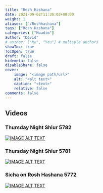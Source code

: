 ```yaml
---
title: "Rosh Hashana"
date: 2021-09-02T11:30:03+00:00
weight: 1
aliases: ["/Roshhashana"]
tags: ["Rosh Hashana"]
categories: ["Moadim"]
author: "Dovid"
# author: ["Me", "You"] # multiple authors
showToc: true
TocOpen: true
draft: false
hidemeta: false
disableShare: false
cover:
    image: "<image path/url>"
    alt: "<alt text>"
    caption: "<text>"
    relative: false
comments: false
---
```

 ## Videos
 ### Thursday Night Shiur 5782
 [![IMAGE ALT TEXT](http://img.youtube.com/vi/lkhUtpOQGD0/0.jpg)](http://www.youtube.com/watch?v=lkhUtpOQGD0 "Video Title")
 ### Thursday Night Shiur 5781
 [![IMAGE ALT TEXT](http://img.youtube.com/vi/v_Is7WsDt1o/0.jpg)](http://www.youtube.com/watch?v=v_Is7WsDt1o "Video Title")
 ### Sicha on Rosh Hashana 5772
 [![IMAGE ALT TEXT](http://img.youtube.com/vi/hQctP2Frno4/0.jpg)](http://www.youtube.com/watch?v=hQctP2Frno4 "Video Title")
